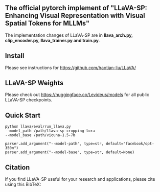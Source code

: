 ## The official pytorch implement of "LLaVA-SP: Enhancing Visual Representation with Visual Spatial Tokens for MLLMs"

The implementation changes of LLaVA-SP are in **llava_arch.py, clip_encoder.py, llava_trainer.py and train.py**.


## Install

Please see instructions for https://github.com/haotian-liu/LLaVA/



## LLaVA-SP Weights
Please check out https://huggingface.co/Levideus/models for all public LLaVA-SP checkpoints.

## Quick Start  
```
python llava/eval/run_llava.py
--model_path /path/llava-sp-cropping-lora
--model_base /path/vicuna-1.5-7b
```

    parser.add_argument("--model-path", type=str, default="facebook/opt-350m")
    parser.add_argument("--model-base", type=str, default=None)

## Citation

If you find LLaVA-SP useful for your research and applications, please cite using this BibTeX:
```bibtex

```
